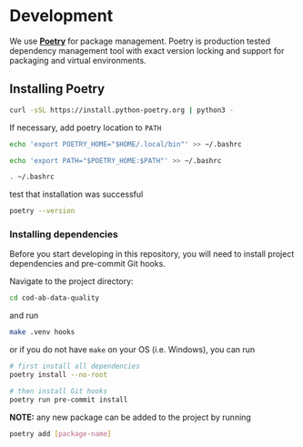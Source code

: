 # Development

We use **[Poetry](https://python-poetry.org/)** for package management.
Poetry is production tested dependency management
tool with exact version locking and support
for packaging and virtual environments.

## Installing Poetry

```bash
curl -sSL https://install.python-poetry.org | python3 -
```

If necessary, add poetry location to `PATH`

```bash
echo 'export POETRY_HOME="$HOME/.local/bin"' >> ~/.bashrc

echo 'export PATH="$POETRY_HOME:$PATH"' >> ~/.bashrc

. ~/.bashrc
```

test that installation was successful

```bash
poetry --version
```

### Installing dependencies

Before you start developing in this repository,
you will need to install project dependencies and pre-commit Git hooks.

Navigate to the project directory:

```bash
cd cod-ab-data-quality
```

and run

```bash
make .venv hooks
```

or if you do not have `make` on your OS (i.e. Windows), you can run

```bash
# first install all dependencies
poetry install --no-root

# then install Git hooks
poetry run pre-commit install
```

**NOTE:** any new package can be added to the project by running

```bash
poetry add [package-name]
```
